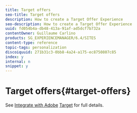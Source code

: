```yaml
---
title: Target offers
seo-title: Target offers
description: How to create a Target Offer Experience
seo-description: How to create a Target Offer Experience
uuid: fd054b4a-db48-413a-91af-ad5dcf7b732a
contentOwner: Guillaume Carlino
products: SG_EXPERIENCEMANAGER/6.4/SITES
content-type: reference
topic-tags: personalization
discoiquuid: 271b31c3-0bb8-4a24-a175-ec8750807c85
index: y
internal: n
snippet: y
---
```


# Target offers{#target-offers}

See [Integrate with Adobe](../../../sites/administering/using/target.md) [Target](../../../sites/administering/using/target.md) for full details.

